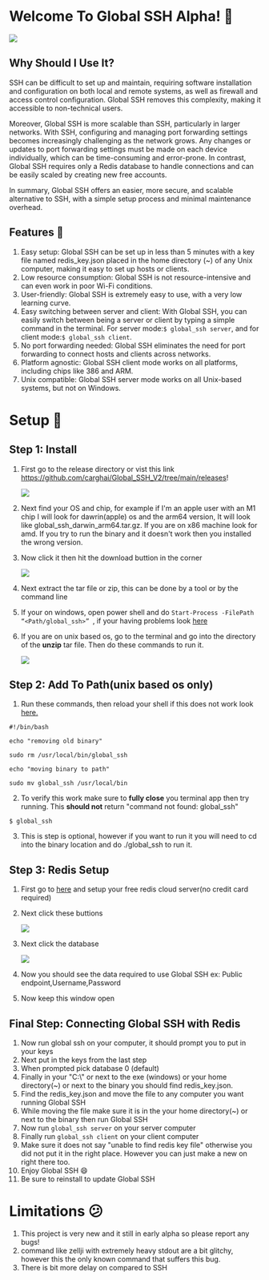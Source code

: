 # Welcome To Global SSH Alpha! 🎉️


![](assets/20230512_201923_image.png)

## Why Should I Use It?

SSH can be difficult to set up and maintain, requiring software installation and configuration on both local and remote systems, as well as firewall and access control configuration. Global SSH removes this complexity, making it accessible to non-technical users.

Moreover, Global SSH is more scalable than SSH, particularly in larger networks. With SSH, configuring and managing port forwarding settings becomes increasingly challenging as the network grows. Any changes or updates to port forwarding settings must be made on each device individually, which can be time-consuming and error-prone. In contrast, Global SSH requires only a Redis database to handle connections and can be easily scaled by creating new free accounts.

In summary, Global SSH offers an easier, more secure, and scalable alternative to SSH, with a simple setup process and minimal maintenance overhead.

## Features 🚀️

1. Easy setup: Global SSH can be set up in less than 5 minutes with a key file named redis_key.json placed in the home directory (~) of any Unix computer, making it easy to set up hosts or clients.
2. Low resource consumption: Global SSH is not resource-intensive and can even work in poor Wi-Fi conditions.
3. User-friendly: Global SSH is extremely easy to use, with a very low learning curve.
4. Easy switching between server and client: With Global SSH, you can easily switch between being a server or client by typing a simple command in the terminal. For server mode:`$ global_ssh server`, and for client mode:`$ global_ssh client`.
5. No port forwarding needed: Global SSH eliminates the need for port forwarding to connect hosts and clients across networks.
6. Platform agnostic: Global SSH client mode works on all platforms, including chips like 386 and ARM.
7. Unix compatible: Global SSH server mode works on all Unix-based systems, but not on Windows.

# Setup 👀️

## Step 1: Install

1. First go to the release directory or vist this link https://github.com/carghai/Global_SSH_V2/tree/main/releases!

   ![](assets/20230512_184953_image.png)
2. Next find your OS and chip, for example if I'm an apple user with an M1 chip I will look for dawrin(apple) os and the arm64 version, It will look like global_ssh_darwin_arm64.tar.gz. If you are on x86 machine look for amd. If you try to run the binary and it doesn't work then you installed the wrong version.
3. Now click it then hit the download buttion in the corner

   ![](assets/20230512_190234_image.png)
4. Next extract the tar file or zip, this can be done by a tool or by the command line
5. If your on windows, open power shell and do ``Start-Process -FilePath “<Path/global_ssh>” ``, if your having problems look [here](https://www.technewstoday.com/how-to-run-exe-in-powershell/)
6. If you are on unix based os, go to the terminal and go into the directory of the **unzip** tar file. Then do these commands to run it.

   ![](assets/20230512_191337_image.png)

## Step 2: Add To Path(unix based os only)

1. Run these commands, then reload your shell if this does not work look [here.](https://askubuntu.com/questions/440691/add-a-binary-to-my-path)

```
#!/bin/bash

echo "removing old binary"

sudo rm /usr/local/bin/global_ssh

echo "moving binary to path"

sudo mv global_ssh /usr/local/bin
```

2. To verify this work make sure to **fully close** you terminal app then try running. This **should not** return "command not found: global_ssh"

```
$ global_ssh
```

3. This is step is optional, however if you want to run it you will need to cd into the binary location and do ./global_ssh to run it.

## Step 3: Redis Setup

1. First go to [here](https://redis.com/try-free/) and setup your free redis cloud server(no credit card required)
2. Next click these buttions

   ![](assets/20230512_194235_image.png)
3. Next click the database

   ![](assets/20230512_194406_image.png)
4. Now you should see the data required to use Global SSH ex: Public endpoint,Username,Password
5. Now keep this window open

## Final Step: Connecting Global SSH with Redis

1. Now run global ssh on your computer, it should prompt you to put in your keys
2. Next put in the keys from the last step
3. When prompted pick database 0 (default)
4. Finally in your "C:\\" or next to the exe (windows) or your home directory(~) or next to the binary you should find redis_key.json.
5. Find the redis_key.json and move the file to any computer you want running Global SSH
6. While moving the file make sure it is in the your home directory(~) or next to the binary then run Global SSH
7. Now run ``global_ssh server`` on your server computer
8. Finally run ``global_ssh client`` on your client computer
9. Make sure it does not say "unable to find redis key file" otherwise you did not put it in the right place. However you can just make a new on right there too.
10. Enjoy Global SSH 😄
11. Be sure to reinstall to update Global SSH

# Limitations 😕

1. This project is very new and it still in early alpha so please report any bugs!
2. command like zellji with extremely heavy stdout are a bit glitchy, however this the only known command that suffers this bug.
3. There is bit more delay on compared to SSH

